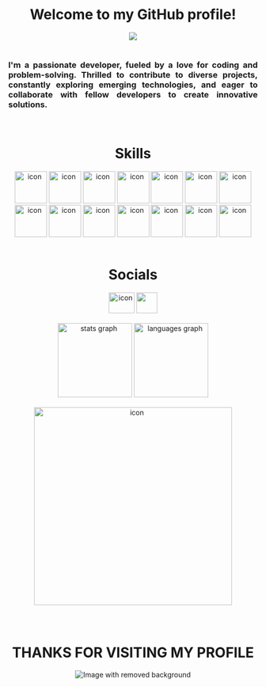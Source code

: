 <div align="center">
<h1>Welcome to my GitHub profile! </h1>

<img align="center" src="https://user-images.githubusercontent.com/74038190/225813708-98b745f2-7d22-48cf-9150-083f1b00d6c9.gif" max-width="700" />
<br/>
<br/>

###
<h3 align="justify">
  I'm a passionate developer, fueled by a love for coding and problem-solving. Thrilled to contribute to diverse projects, constantly exploring emerging technologies, and eager to collaborate with fellow developers to create innovative solutions.
</h3>
</div>

<br/>

<div align="center">
  <h1>
    Skills  
  </h1>
</div>
  
<div align="center">
  <img src="https://techstack-generator.vercel.app/js-icon.svg" alt="icon" width="65" height="65" />
  <img src="https://techstack-generator.vercel.app/ts-icon.svg" alt="icon" width="65" height="65" />
  <img src="https://techstack-generator.vercel.app/react-icon.svg" alt="icon" width="65" height="65" />
  <img src="https://techstack-generator.vercel.app/redux-icon.svg" alt="icon" width="65" height="65" />
  <img src="https://techstack-generator.vercel.app/sass-icon.svg" alt="icon" width="65" height="65" />
  <img src="https://techstack-generator.vercel.app/prettier-icon.svg" alt="icon" width="65" height="65" />
  <img src="https://techstack-generator.vercel.app/jest-icon.svg" alt="icon" width="65" height="65" />
</div>
<div align="center">
  <img src="https://techstack-generator.vercel.app/restapi-icon.svg" alt="icon" width="65" height="65" />
  <img src="https://techstack-generator.vercel.app/aws-icon.svg" alt="icon" width="65" height="65" />
  <img src="https://techstack-generator.vercel.app/docker-icon.svg" alt="icon" width="65" height="65" />
  <img src="https://techstack-generator.vercel.app/mysql-icon.svg" alt="icon" width="65" height="65" />
  <img src="https://techstack-generator.vercel.app/eslint-icon.svg" alt="icon" width="65" height="65" />
  <img src="https://techstack-generator.vercel.app/testinglibrary-icon.svg" alt="icon" width="65" height="65" />
  <img src="https://github.com/SirAllap/SirAllap/assets/53468881/f556c3c9-e4cf-4e1a-925a-ea779b6fddda" alt="icon" width="65" height="65" />
</div>

<br/>

<div align="center">
  <h1>
    Socials
  </h1>
</div>
<div align="center">
  <a href="https://www.github.com/SirAllap" target="_blank" rel="noreferrer"><img src="https://techstack-generator.vercel.app/github-icon.svg" alt="icon" width="52" height="42" /></a> 
  <a href="https://www.linkedin.com/in/davidpallaresrobaina/" target="_blank" rel="noreferrer"><img src="https://user-images.githubusercontent.com/74038190/235294012-0a55e343-37ad-4b0f-924f-c8431d9d2483.gif" width="42"></a>
</div>
<br/>

<div align="center">
  <img src="https://github-readme-stats.vercel.app/api?username=sirallap&hide_title=false&hide_rank=false&show_icons=true&include_all_commits=true&count_private=true&disable_animations=false&theme=dracula&locale=en&hide_border=false" height="150" alt="stats graph"  />
  <img src="https://github-readme-stats.vercel.app/api/top-langs?username=sirallap&locale=en&hide_title=false&layout=compact&card_width=320&langs_count=5&theme=dracula&hide_border=false" height="150" alt="languages graph"  />
</div>
<br/>
<div align="center">
  <img src="https://www.codewars.com/users/SirAllap/badges/large" alt="icon" width="400" />
</div>

###
<br clear="both">
<h1 align="center">THANKS FOR VISITING MY PROFILE</h1>
<p align="center">
  <img src="https://github.com/SirAllap/SirAllap/assets/53468881/755625c5-b6da-4968-896d-695ca1074290" alt="Image with removed background">
</p>


